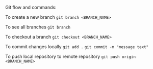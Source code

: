 







Git flow and commands:

To create a new branch
`git branch <BRANCH_NAME>`

To see all branches 
`git branch`

To checkout a branch 
`git checkout <BRANCH_NAME>`

To commit changes locally
`git add .`
`git commit -m "message text"`

To push local repository to remote repository
`git push origin <BRANCH_NAME>`
